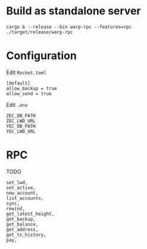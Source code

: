 # Build as standalone server

```
cargo b --release --bin warp-rpc --features=rpc
./target/release/warp-rpc
```

# Configuration

Edit `Rocket.toml`

```
[default]
allow_backup = true
allow_send = true
```

Edit `.env`

```
ZEC_DB_PATH
ZEC_LWD_URL
YEC_DB_PATH
YEC_LWD_URL
```

# RPC

TODO
```
set_lwd,
set_active,
new_account,
list_accounts,
sync,
rewind,
get_latest_height,
get_backup,
get_balance,
get_address,
get_tx_history,
pay,
```